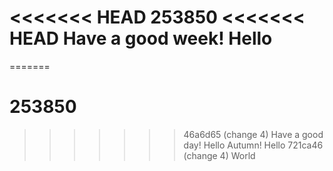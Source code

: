 <<<<<<< HEAD
253850
<<<<<<< HEAD
Have a good week! Hello
=======
=======
# 253850
>>>>>>> 46a6d65 (change 4)
Have a good day! Hello
Autumn! Hello
>>>>>>> 721ca46 (change 4)
World
